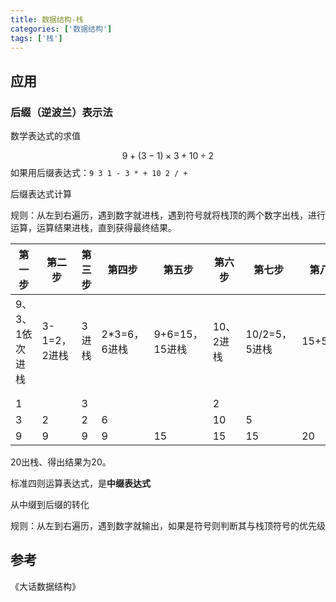 ```yaml
---
title: 数据结构-栈
categories: ['数据结构']
tags: ['栈']
---
```








## 应用

### 后缀（逆波兰）表示法

数学表达式的求值

$$
9+(3-1)\times3+10\div2
$$
如果用后缀表达式：`9 3 1 - 3 * + 10 2 / +`

后缀表达式计算

规则：从左到右遍历，遇到数字就进栈，遇到符号就将栈顶的两个数字出栈，进行运算，运算结果进栈，直到获得最终结果。

| 第一步          | 第二步       | 第三步 | 第四步       | 第五步         | 第六步    | 第七步        | 第八步  |
| --------------- | ------------ | ------ | ------------ | -------------- | --------- | ------------- | ------- |
| 9、3、1依次进栈 | 3-1=2，2进栈 | 3进栈  | 2*3=6，6进栈 | 9+6=15，15进栈 | 10、2进栈 | 10/2=5，5进栈 | 15+5=20 |
|                 |              |        |              |                |           |               |         |
|                 |              |        |              |                |           |               |         |
| 1               |              | 3      |              |                | 2         |               |         |
| 3               | 2            | 2      | 6            |                | 10        | 5             |         |
| 9               | 9            | 9      | 9            | 15             | 15        | 15            | 20      |

20出栈、得出结果为20。

标准四则运算表达式，是**中缀表达式**

从中缀到后缀的转化

规则：从左到右遍历，遇到数字就输出，如果是符号则判断其与栈顶符号的优先级

## 参考

《大话数据结构》
